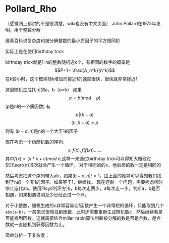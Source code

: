 # Pollard_Rho
（感觉网上都讲的不是很清楚，wiki也没有中文页面）
John Pollard在1975年发明，用于整数分解

维基百科说复杂度和被分解整数的最小质因子的平方根同阶

实际上是在使用birthday trick

birthday trick就是1-n的整数随机选k个，有相同的数字的概率是
$$P=1 - \frac{A_n^k}{n^k}$$
在k较小时，这个概率随k增加而接近1的速度很快，很快就非常接近1

这里随机生成[1,n]的a，b（a<b）
如果$$a=b(mod \quad p)$$ (p是n的一个质因数)
有$$p|(b-a)$$   $$(n,b-a) \geq p$$
则有 $(b-a,n)$是n的一个大于1的因子

现在考虑一个伪随机数的序列，
$$x,f(x),f(f(x))...... $$
其中$f(x)=(x*x+c)mod \: n$,这样一来通过birthday trick可以得知大概经过$O(\sqrt{n})$次就会产生一个循环。
对于相同的的x，他后面的数一定是相同的

然后考虑把这个序列带入ab，如果$(b-a,n)!=1$，由上面的推导可以得知我们找到了n的一个非1的因子。如果等于1，继续找。
现在还剩一个问题，需要考虑何时停止迭代ab。使用Floyd判环方法，b每次走两步，a每次走一步，判断a，b是否相遇，如果相遇说明至少已经走过一个环。

对于小整数，随机生成的c非常容易让f函数产生一个非常短的循环，只能取到几个```abs(a-b)```，一般来说很难找到因数，此时还需要重新生成随机数c，然后继续看是否能找到因数。这就需要结合miller rabin算法判断被分解的数是否是合数，是合数就一直随机到获得因数为止。

简单分析一下复杂度：
